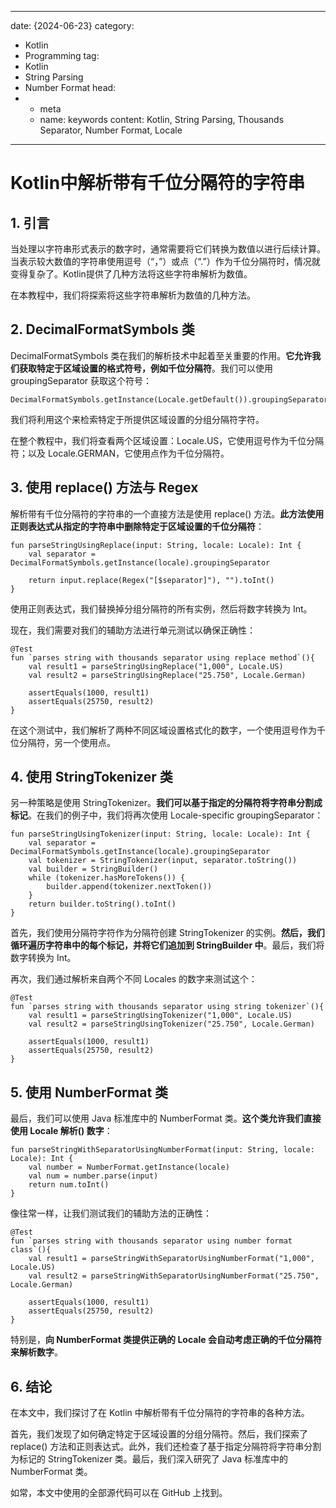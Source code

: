 ---
date: {2024-06-23}
category:
  - Kotlin
  - Programming
tag:
  - Kotlin
  - String Parsing
  - Number Format
head:
  - - meta
    - name: keywords
      content: Kotlin, String Parsing, Thousands Separator, Number Format, Locale
------
# Kotlin中解析带有千位分隔符的字符串

## 1. 引言

当处理以字符串形式表示的数字时，通常需要将它们转换为数值以进行后续计算。当表示较大数值的字符串使用逗号（“，”）或点（“.”）作为千位分隔符时，情况就变得复杂了。Kotlin提供了几种方法将这些字符串解析为数值。

在本教程中，我们将探索将这些字符串解析为数值的几种方法。

## 2. DecimalFormatSymbols 类

DecimalFormatSymbols 类在我们的解析技术中起着至关重要的作用。**它允许我们获取特定于区域设置的格式符号，例如千位分隔符**。我们可以使用 groupingSeparator 获取这个符号：

```
DecimalFormatSymbols.getInstance(Locale.getDefault()).groupingSeparator
```

我们将利用这个来检索特定于所提供区域设置的分组分隔符字符。

在整个教程中，我们将查看两个区域设置：Locale.US，它使用逗号作为千位分隔符；以及 Locale.GERMAN，它使用点作为千位分隔符。

## 3. 使用 replace() 方法与 Regex

解析带有千位分隔符的字符串的一个直接方法是使用 replace() 方法。**此方法使用正则表达式从指定的字符串中删除特定于区域设置的千位分隔符**：

```
fun parseStringUsingReplace(input: String, locale: Locale): Int {
    val separator = DecimalFormatSymbols.getInstance(locale).groupingSeparator

    return input.replace(Regex("[$separator]"), "").toInt()
}
```

使用正则表达式，我们替换掉分组分隔符的所有实例，然后将数字转换为 Int。

现在，我们需要对我们的辅助方法进行单元测试以确保正确性：

```
@Test
fun `parses string with thousands separator using replace method`(){
    val result1 = parseStringUsingReplace("1,000", Locale.US)
    val result2 = parseStringUsingReplace("25.750", Locale.German)

    assertEquals(1000, result1)
    assertEquals(25750, result2)
}
```

在这个测试中，我们解析了两种不同区域设置格式化的数字，一个使用逗号作为千位分隔符，另一个使用点。

## 4. 使用 StringTokenizer 类

另一种策略是使用 StringTokenizer。**我们可以基于指定的分隔符将字符串分割成标记**。在我们的例子中，我们将再次使用 Locale-specific groupingSeparator：

```
fun parseStringUsingTokenizer(input: String, locale: Locale): Int {
    val separator = DecimalFormatSymbols.getInstance(locale).groupingSeparator
    val tokenizer = StringTokenizer(input, separator.toString())
    val builder = StringBuilder()
    while (tokenizer.hasMoreTokens()) {
        builder.append(tokenizer.nextToken())
    }
    return builder.toString().toInt()
}
```

首先，我们使用分隔符字符作为分隔符创建 StringTokenizer 的实例。**然后，我们循环遍历字符串中的每个标记，并将它们追加到 StringBuilder 中**。最后，我们将数字转换为 Int。

再次，我们通过解析来自两个不同 Locales 的数字来测试这个：

```
@Test
fun `parses string with thousands separator using string tokenizer`(){
    val result1 = parseStringUsingTokenizer("1,000", Locale.US)
    val result2 = parseStringUsingTokenizer("25.750", Locale.German)

    assertEquals(1000, result1)
    assertEquals(25750, result2)
}
```

## 5. 使用 NumberFormat 类

最后，我们可以使用 Java 标准库中的 NumberFormat 类。**这个类允许我们直接使用 Locale 解析() 数字**：

```
fun parseStringWithSeparatorUsingNumberFormat(input: String, locale: Locale): Int {
    val number = NumberFormat.getInstance(locale)
    val num = number.parse(input)
    return num.toInt()
}
```

像往常一样，让我们测试我们的辅助方法的正确性：

```
@Test
fun `parses string with thousands separator using number format class`(){
    val result1 = parseStringWithSeparatorUsingNumberFormat("1,000", Locale.US)
    val result2 = parseStringWithSeparatorUsingNumberFormat("25.750", Locale.German)

    assertEquals(1000, result1)
    assertEquals(25750, result2)
}
```

特别是，**向 NumberFormat 类提供正确的 Locale 会自动考虑正确的千位分隔符来解析数字**。

## 6. 结论

在本文中，我们探讨了在 Kotlin 中解析带有千位分隔符的字符串的各种方法。

首先，我们发现了如何确定特定于区域设置的分组分隔符。然后，我们探索了 replace() 方法和正则表达式。此外，我们还检查了基于指定分隔符将字符串分割为标记的 StringTokenizer 类。最后，我们深入研究了 Java 标准库中的 NumberFormat 类。

如常，本文中使用的全部源代码可以在 GitHub 上找到。